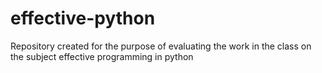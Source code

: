 # effective-python
Repository created for the purpose of evaluating the work in the class on the subject effective programming in python
